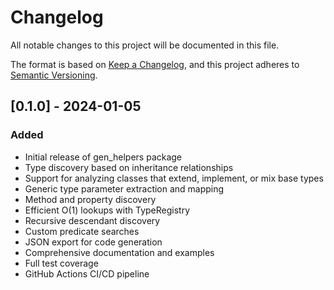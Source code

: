 # Changelog

All notable changes to this project will be documented in this file.

The format is based on [Keep a Changelog](https://keepachangelog.com/en/1.0.0/),
and this project adheres to [Semantic Versioning](https://semver.org/spec/v2.0.0.html).

## [0.1.0] - 2024-01-05

### Added
- Initial release of gen_helpers package
- Type discovery based on inheritance relationships
- Support for analyzing classes that extend, implement, or mix base types
- Generic type parameter extraction and mapping
- Method and property discovery
- Efficient O(1) lookups with TypeRegistry
- Recursive descendant discovery
- Custom predicate searches
- JSON export for code generation
- Comprehensive documentation and examples
- Full test coverage
- GitHub Actions CI/CD pipeline
